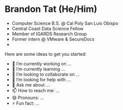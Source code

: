 # Brandon Tat (He/Him)
#### 

- Computer Science B.S. @ Cal Poly San Luis Obispo
- Central Coast Data Science Fellow
- Member of IGARDS Research Group
- Former intern @ VMware & SecureDocs
- 
Here are some ideas to get you started:

- 🔭 I’m currently working on ...
- 🌱 I’m currently learning ...
- 👯 I’m looking to collaborate on ...
- 🤔 I’m looking for help with ...
- 💬 Ask me about ...
- 📫 How to reach me: ...
- 😄 Pronouns: ...
- ⚡ Fun fact: ...
